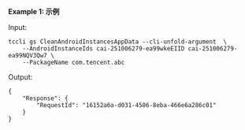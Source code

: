 **Example 1: 示例**



Input: 

```
tccli gs CleanAndroidInstancesAppData --cli-unfold-argument  \
    --AndroidInstanceIds cai-251006279-ea99wkeEIID cai-251006279-ea99NQV3Qw7 \
    --PackageName com.tencent.abc
```

Output: 
```
{
    "Response": {
        "RequestId": "16152a6a-d031-4506-8eba-466e6a286c01"
    }
}
```

